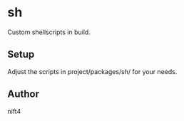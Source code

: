 # sh
Custom shellscripts in build.
## Setup
Adjust the scripts in project/packages/sh/ for your needs.
## Author
nift4
